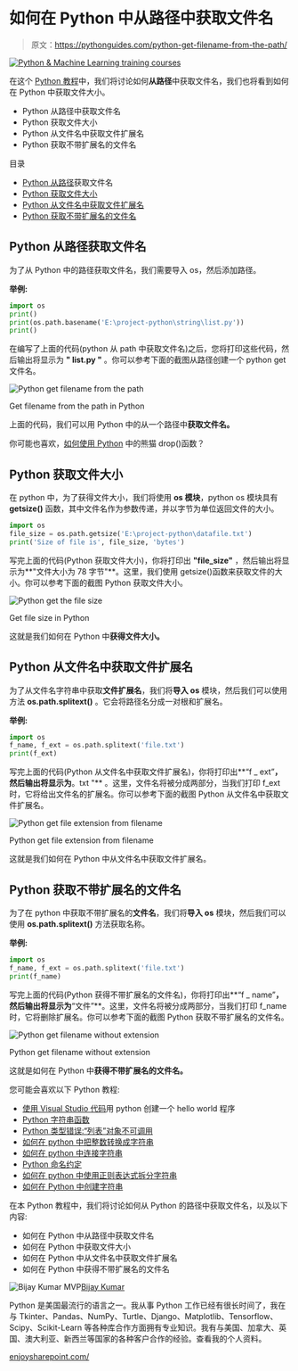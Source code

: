 # 如何在 Python 中从路径中获取文件名

> 原文：<https://pythonguides.com/python-get-filename-from-the-path/>

[![Python & Machine Learning training courses](img/49ec9c6da89a04c9f45bab643f8c765c.png)](https://sharepointsky.teachable.com/p/python-and-machine-learning-training-course)

在这个 [Python 教程](https://pythonguides.com/python-programming-for-the-absolute-beginner/)中，我们将讨论如何**从路径**中获取文件名，我们也将看到如何在 Python 中获取文件大小。

*   Python 从路径中获取文件名
*   Python 获取文件大小
*   Python 从文件名中获取文件扩展名
*   Python 获取不带扩展名的文件名

目录

[](#)

*   [Python 从路径](#Python_get_filename_from_path "Python get filename from path")获取文件名
*   [Python 获取文件大小](#Python_get_the_file_size "Python get the file size")
*   [Python 从文件名中获取文件扩展名](#Python_get_file_extension_from_filename "Python get file extension from filename")
*   [Python 获取不带扩展名的文件名](#Python_get_filename_without_extension "Python get filename without extension")

## Python 从路径获取文件名

为了从 Python 中的路径获取文件名，我们需要导入 os，然后添加路径。

**举例:**

```py
import os
print()
print(os.path.basename('E:\project-python\string\list.py'))
print()
```

在编写了上面的代码(python 从 path 中获取文件名)之后，您将打印这些代码，然后输出将显示为 **" list.py "** 。你可以参考下面的截图从路径创建一个 python get 文件名。

![Python get filename from the path](img/d5ad7f5c3b510165a83cd9bfcd796eb8.png "19 16")

Get filename from the path in Python

上面的代码，我们可以用 Python 中的从一个路径中**获取文件名。**

你可能也喜欢，[如何使用 Python](https://pythonguides.com/pandas-drop/) 中的熊猫 drop()函数？

## Python 获取文件大小

在 python 中，为了获得文件大小，我们将使用 **os 模块**，python os 模块具有 **getsize()** 函数，其中文件名作为参数传递，并以字节为单位返回文件的大小。

```py
import os
file_size = os.path.getsize('E:\project-python\datafile.txt')
print('Size of file is', file_size, 'bytes')
```

写完上面的代码(Python 获取文件大小)，你将打印出 **"file_size"** ，然后输出将显示为**"文件大小为 78 字节"**。这里，我们使用 getsize()函数来获取文件的大小。你可以参考下面的截图 Python 获取文件大小。

![Python get the file size](img/51408aafa16ffd17b3ba151ceb5be601.png "Python get the file size")

Get file size in Python

这就是我们如何在 Python 中**获得文件大小。**

## Python 从文件名中获取文件扩展名

为了从文件名字符串中获取**文件扩展名**，我们将**导入 os** 模块，然后我们可以使用方法 **os.path.splitext()** 。它会将路径名分成一对根和扩展名。

**举例:**

```py
import os
f_name, f_ext = os.path.splitext('file.txt')
print(f_ext)
```

写完上面的代码(Python 从文件名中获取文件扩展名)，你将打印出**“f _ ext”**，然后输出将显示为**。txt "** 。这里，文件名将被分成两部分，当我们打印 f_ext 时，它将给出文件名的扩展名。你可以参考下面的截图 Python 从文件名中获取文件扩展名。

![Python get file extension from filename](img/d1b8fc728af757ff6b0f3c0234a33920.png "Python get file extension from filename")

Python get file extension from filename

这就是我们如何在 Python 中从文件名中获取文件扩展名。

## Python 获取不带扩展名的文件名

为了在 python 中获取不带扩展名的**文件名**，我们将**导入 os** 模块，然后我们可以使用 **os.path.splitext()** 方法获取名称。

**举例:**

```py
import os
f_name, f_ext = os.path.splitext('file.txt')
print(f_name)
```

写完上面的代码(Python 获得不带扩展名的文件名)，你将打印出**“f _ name”**，然后输出将显示为**“文件”**。这里，文件名将被分成两部分，当我们打印 f_name 时，它将删除扩展名。你可以参考下面的截图 Python 获取不带扩展名的文件名。

![Python get filename without extension](img/362943f1973005e6424059b6a4386f37.png "Python get filename without extension")

Python get filename without extension

这就是如何在 Python 中**获得不带扩展名的文件名。**

您可能会喜欢以下 Python 教程:

*   [使用 Visual Studio 代码](https://pythonguides.com/python-hello-world-program/)用 python 创建一个 hello world 程序
*   [Python 字符串函数](https://pythonguides.com/string-methods-in-python/)
*   [Python 类型错误:“列表”对象不可调用](https://pythonguides.com/python-typeerror-list-object-is-not-callable/)
*   [如何在 python 中把整数转换成字符串](https://pythonguides.com/convert-an-integer-to-string-in-python/)
*   [如何在 python 中连接字符串](https://pythonguides.com/concatenate-strings-in-python/)
*   [Python 命名约定](https://pythonguides.com/python-naming-conventions/)
*   [如何在 python 中使用正则表达式拆分字符串](https://pythonguides.com/python-split-string-regex/)
*   [如何在 Python 中创建字符串](https://pythonguides.com/create-a-string-in-python/)

在本 Python 教程中，我们将讨论如何从 Python 的路径中获取文件名，以及以下内容:

*   如何在 Python 中从路径中获取文件名
*   如何在 Python 中获取文件大小
*   如何在 Python 中从文件名中获取文件扩展名
*   如何在 Python 中获得不带扩展名的文件名

![Bijay Kumar MVP](img/9cb1c9117bcc4bbbaba71db8d37d76ef.png "Bijay Kumar MVP")[Bijay Kumar](https://pythonguides.com/author/fewlines4biju/)

Python 是美国最流行的语言之一。我从事 Python 工作已经有很长时间了，我在与 Tkinter、Pandas、NumPy、Turtle、Django、Matplotlib、Tensorflow、Scipy、Scikit-Learn 等各种库合作方面拥有专业知识。我有与美国、加拿大、英国、澳大利亚、新西兰等国家的各种客户合作的经验。查看我的个人资料。

[enjoysharepoint.com/](https://enjoysharepoint.com/)[](https://www.facebook.com/fewlines4biju "Facebook")[](https://www.linkedin.com/in/fewlines4biju/ "Linkedin")[](https://twitter.com/fewlines4biju "Twitter")